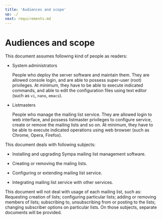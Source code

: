 ```yaml
---
title: 'Audiences and scope'
up: ./
next: requirements.md
---
```


Audiences and scope
===================

This document assumes following kind of people as readers:

  * System administrators

    People who deploy the server software and maintain them.  They are allowed
    console login, and are able to possess super-user (root) privileges.
    At minimum, they have to be able to execute indicated commands, and able
    to edit the configuration files using text editor (such as ``vi``,
    ``nano``, ``emacs``).

  * Listmasters

    People who manage the mailing list service.  They are allowed login to
    web interface, and possess listmaster privileges to configure service,
    create or remove the mailing lists and so on.  At minimum, they have to
    be able to execute indicated operations using web browser (such as Chrome,
    Opera, Firefox).

This document deals with following subjects:

  * Installing and upgrading Sympa mailing list management software.

  * Creating or removing the maling lists.

  * Configuring or extending mailing list service.

  * Integrating mailing list service with other services.

This document will not deal with usage of each mailing list, such as:
Requesting creation of lists; configuring particular lists; adding or removing
members of lists; subscribing to, unsubscribing from or posting to the lists;
changing subscriber options on particular lists.  On those subjects, separate
documents will be provided.

